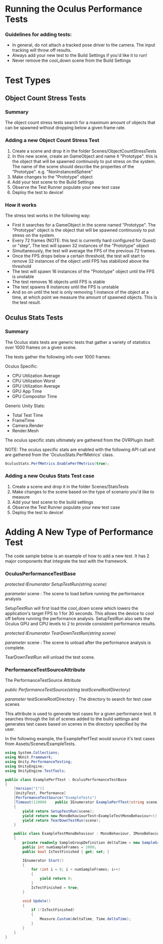 # Running the Oculus Performance Tests

### Guidelines for adding tests:
- In general, do not attach a tracked pose driver to the camera. The input tracking will throw off results.
- Always add your new test to the Build Settings if you'd like it to run!
- Never remove the cool_down scene from the Build Settings

# Test Types

## Object Count Stress Tests

### Summary
The object count stress tests search for a maximum amount of objects that can be spawned without dropping below a given frame rate. 

### Adding a new Object Count Stress Test 
1) Create a scene and drop it in the folder Scenes/ObjectCountStressTests
2) In this new scene, create an GameObject and name it "Prototype". this is the object that will be spawned continuosly to put stress on the system. The name of the scene should describe the properties of the "Prototype". e.g. "NonInstancedSphere" 
3) Make changes to the "Prototype" object
4) Add your test scene to the Build Settings
5) Observe the Test Runner populate your new test case
6) Deploy the test to device!

### How it works
The stress test works in the following way:
- First it searches for a GameObject in the scene named "Prototype". The "Prototype" object is the object that will be spawned continuosly to put stress on the system.
- Every 72 frames (NOTE: this test is currently hard configured for Quest) or "step", The test will spawn 32 instances of the "Prototype" object
- Simultaneously, the test will average the FPS of the previous 72 frames.
- Once the FPS drops below a certain threshold, the test will start to remove 32 instances of the object until FPS has stabilized above the threshold
- The test will spawn 16 instances of the "Prototype" object until the FPS is unstable
- The test removes 16 objects until FPS is stable
- The test spawns 8 instances until the FPS is unstable
- And so on until the test is only removing 1 instance of the object at a time, at which point we measure the amount of spawned objects. This is the test result.

## Oculus Stats Tests

### Summary
The Oculus stats tests are generic tests that gather a variety of statistics over 1000 frames on a given scene. 

The tests gather the following info over 1000 frames:

Oculus Specific:
- CPU Utilization Average
- CPU Utilization Worst
- GPU Utilization Average
- GPU App Time
- GPU Compositor Time  

Generic Unity Stats:
- Total Test Time
- FrameTime
- Camera.Render 
- Render.Mesh 

The oculus specific stats ultimately are gathered from the OVRPlugin itself. 

NOTE: The oculus specific stats are enabled with the following API call and are gathered from the 'OculusStats.PerfMetrics' class.
```csharp
OculusStats.PerfMetrics.EnablePerfMetrics(true);
```

### Adding a new Oculus Stats Test case
1) Create a scene and drop it in the folder Scenes/StatsTests
2) Make changes to the scene based on the type of scenario you'd like to measure
3) Add your test scene to the build settings
4) Observe the Test Runner populate your new test case
5) Deploy the test to device!

# Adding A New Type of Performance Test

The code sample below is an example of how to add a new test. It has 2 major components that integrate the test with the framework.

### OculusPerformanceTestBase

_protected IEnumerator SetupTestRun(string scene)_

_parameter_ scene : The scene to load before running the performance analysis

SetupTestRun will first load the _cool_down_ scene which lowers the application's target FPS to 1 for 30 seconds. This allows the device to cool off before running the performance analysis. SetupTestRun also sets the Oculus GPU and CPU levels to 2 to provide consistent performance results.

_protected IEnumerator TearDownTestRun(string scene)_

_parameter_ scene : The scene to unload after the performance analysis is complete.

TearDownTestRun will unload the test scene.

### PerformanceTestSourceAttribute

The PerformanceTestSource Attribute
 
_public PerformanceTestSource(string testSceneRootDirectory)_

_parameter_ testSceneRootDirectory : The directory to search for test case scenes

This attribute is used to generate test cases for a given performance test. It searches through the list of scenes added to the build settings and generates test cases based on scenes in the directory specified by the user.

In the following example, the ExamplePerfTest would source it's test cases from Assets/Scenes/ExampleTests.

```csharp
using System.Collections;
using NUnit.Framework;
using Unity.PerformanceTesting;
using UnityEngine;
using UnityEngine.TestTools;

public class ExamplePerfTest : OculusPerformanceTestBase
{
    [Version("1")]
    [UnityTest, Performance]
    [PerformanceTestSource("ExampleTests")
    [Timeout(120000    public IEnumerator ExamplePerfTest(string scene)
    {
        yield return SetupTestRun(scene);
        yield return new MonoBehaviourTest<ExampleTestMonoBehaviour>();
        yield return TearDownTestRun(scene);
    }

    public class ExampleTestMonoBehaviour : MonoBehaviour, IMonoBehaviourTest
    {
        private readonly SampleGroupDefinition deltaTime = new SampleGroupDefinition("deltaTime", SampleUnit.Millisecond);
        public int numSampleFrames = 1000;        
        public bool IsTestFinished { get; set; }

        IEnumerator Start()
        {
            for (int i = 0; i < numSampleFrames; i++)
            {
                yield return 0;
            }
            IsTestFinished = true;
        }

        void Update()
        {
            if (!IsTestFinished)
            {
                Measure.Custom(deltaTime, Time.deltaTime);
            }
        }
    }
}
```